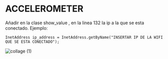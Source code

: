 # ACCELEROMETER

Añadir en la clase show_value , en la linea 132  la ip a la que se esta conectado. Ejemplo:
```
InetAddress ip_address = InetAddress.getByName("INSERTAR IP DE LA WIFI QUE SE ESTA CONECTADO");
```
![collage (1)](https://user-images.githubusercontent.com/72667996/166986256-663c1c0d-54c0-464e-9c4b-07e9bc3d4822.png)
